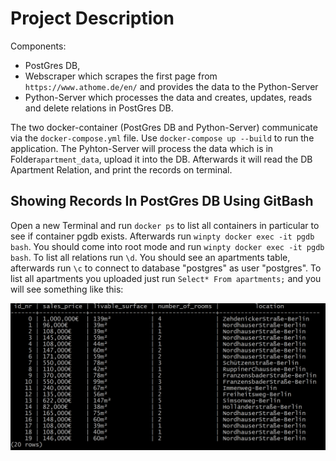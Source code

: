 # Project Description
Components: 
- PostGres DB, 
- Webscraper which scrapes the first page from ```https://www.athome.de/en/``` and provides the data to the Python-Server
- Python-Server which processes the data and creates, updates, reads and delete relations in PostGres DB.

The two docker-container (PostGres DB and Python-Server) communicate via the ```docker-compose.yml``` file. Use ```docker-compose up --build``` to run the application. 
The Pyhton-Server will process the data which is in Folder```apartment_data```, upload it into the DB. Afterwards it will read the DB Apartment Relation, and print the records on terminal.

## Showing Records In PostGres DB Using GitBash
Open a new Terminal and run ```docker ps``` to list all containers in particular to see if container pgdb exists. Afterwards run ```winpty docker exec -it pgdb bash```. 
You should come into root mode and run ```winpty docker exec -it pgdb bash```. To list all relations run ```\d```. 
You should see an apartments table, afterwards run ```\c``` to connect to database "postgres" as user "postgres". To list all apartments you uploaded just run ```Select* From apartments;``` and you will see something like this: 

![](images/db_records.PNG)


